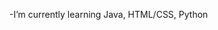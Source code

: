 
-I’m currently learning Java, HTML/CSS, Python


<!---![Uploading image.png…]()

nbl4587/nbl4587 is a ✨ special ✨ repository because its `README.md` (this file) appears on your GitHub profile.
You can click the Preview link to take a look at your changes.
--->
